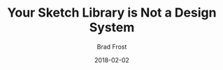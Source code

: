 ---
date: 2018-02-02
title: Your Sketch Library is Not a Design System
author: Brad Frost
link: http://bradfrost.com/blog/post/your-sketch-library-is-not-a-design-system/
description: You can’t build working software out of screenshots and Sketch files. At the heart of any great design system is a reusable set of UI components that product teams can reach for to build actual software.
tags:
- sketch

# ================================
# ARTICLE TAGS AVAILABLE
# ================================
# - animation
# - code
# - contribution
# - design-tokens
# - figma
# - leadership
# - patterns
# - process
# - sketch
# ================================
---